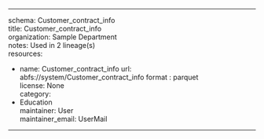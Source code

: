 


---  
schema: Customer_contract_info  
title: Customer_contract_info  
organization: Sample Department  
notes: Used in 2 lineage(s)  
resources:  
  - name: Customer_contract_info 
    url: abfs://system/Customer_contract_info 
    format : parquet  
license: None  
category:
  - Education  
maintainer: User  
maintainer_email: UserMail  
---